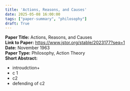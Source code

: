 ```yaml
---
title: 'Actions, Reasons, and Causes'
date: 2025-05-08 16:00:00
tags: ["paper-summary", "philosophy"]
draft: True
---
```


**Paper Title:** Actions, Reasons, and Causes  
**Link to Paper:** https://www.jstor.org/stable/2023177?seq=1  
**Date:** November 1963  
**Paper Type:** Philosophy, Action Theory  
**Short Abstract:**  





- introudction+
- c 1
- c2
- defending of c2
